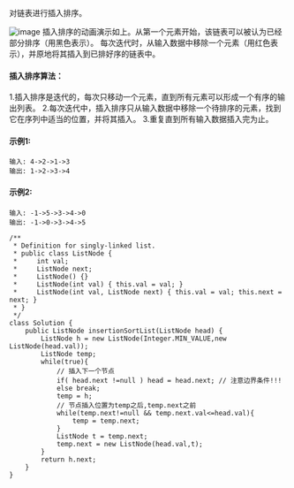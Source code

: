 对链表进行插入排序。

![image](https://github.com/xiaohuanxiong3/my-leetcode_road/blob/main/images/147.gif)
插入排序的动画演示如上。从第一个元素开始，该链表可以被认为已经部分排序（用黑色表示）。
每次迭代时，从输入数据中移除一个元素（用红色表示），并原地将其插入到已排好序的链表中。


#### 插入排序算法：
1.插入排序是迭代的，每次只移动一个元素，直到所有元素可以形成一个有序的输出列表。
2.每次迭代中，插入排序只从输入数据中移除一个待排序的元素，找到它在序列中适当的位置，并将其插入。
3.重复直到所有输入数据插入完为止。

#### 示例1:
```
输入: 4->2->1->3
输出: 1->2->3->4
```

#### 示例2:
```
输入: -1->5->3->4->0
输出: -1->0->3->4->5
```
 
```
/**
 * Definition for singly-linked list.
 * public class ListNode {
 *     int val;
 *     ListNode next;
 *     ListNode() {}
 *     ListNode(int val) { this.val = val; }
 *     ListNode(int val, ListNode next) { this.val = val; this.next = next; }
 * }
 */
class Solution {
    public ListNode insertionSortList(ListNode head) {
        ListNode h = new ListNode(Integer.MIN_VALUE,new ListNode(head.val));
        ListNode temp;
        while(true){
            // 插入下一个节点
            if( head.next !=null ) head = head.next; // 注意边界条件!!!
            else break;
            temp = h;
            // 节点插入位置为temp之后,temp.next之前
            while(temp.next!=null && temp.next.val<=head.val){
                temp = temp.next;
            }
            ListNode t = temp.next;
            temp.next = new ListNode(head.val,t);
        }
        return h.next;
    }
}
```
